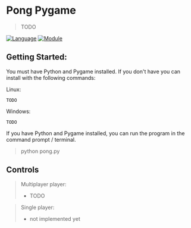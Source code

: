 # Pong Pygame
> TODO

[![Language](https://img.shields.io/badge/language-python-blue.svg?style=flat)](https://www.python.org)
[![Module](https://img.shields.io/badge/module-pygame-green.svg?style=flat)](http://www.pygame.org/news.html)

## Getting Started:

You must have Python and Pygame installed. If you don't have you can install with the following commands:

Linux:
```
TODO
```

Windows:
```
TODO
```

If you have Python and Pygame installed, you can run the program in the command prompt / terminal.
> python pong.py


## Controls

> Multiplayer player:
>  * TODO

> Single player:
> * not implemented yet
